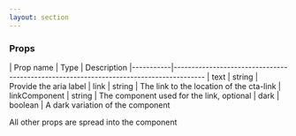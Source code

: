 ```yaml
---
layout: section
---
```


### Props

| Prop name | Type    | Description
|-----------|---------------------------------------------------------------------------------------
| text          | string  | Provide the aria label
| link          | string  | The link to the location of the cta-link
| linkComponent | string  | The component used for the link, optional
| dark          | boolean | A dark variation of the component

All other props are spread into the component
